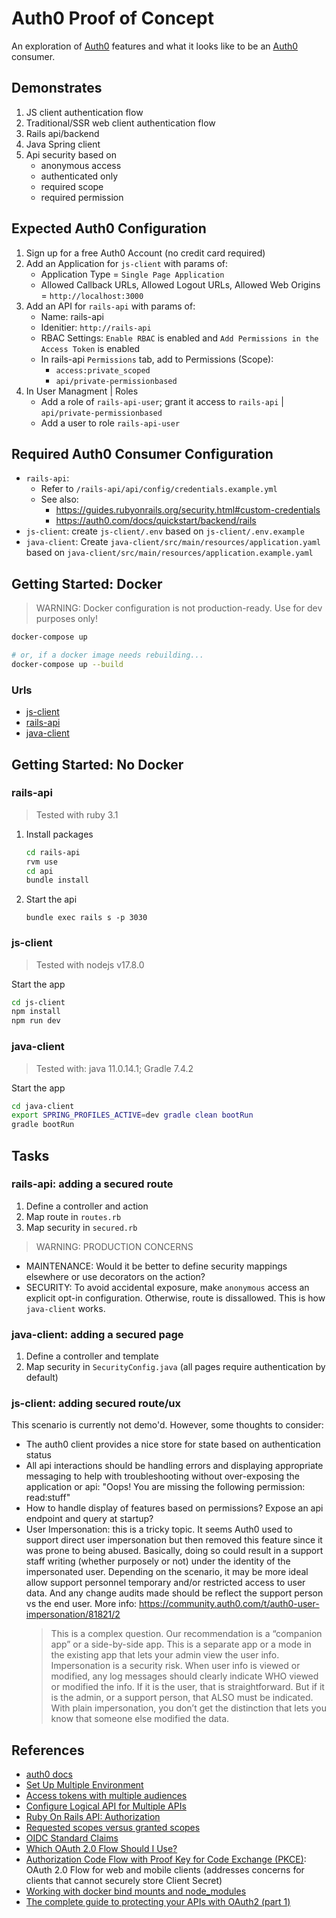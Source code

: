 # Auth0 Proof of Concept

An exploration of [Auth0](https://auth0.com/) features and what it looks like to be an [Auth0](https://auth0.com/) consumer.

## Demonstrates

1. JS client authentication flow
2. Traditional/SSR web client authentication flow
3. Rails api/backend
4. Java Spring client
5. Api security based on
   - anonymous access
   - authenticated only
   - required scope
   - required permission

## Expected Auth0 Configuration

1. Sign up for a free Auth0 Account (no credit card required)
2. Add an Application for `js-client` with params of:
   - Application Type = `Single Page Application`
   - Allowed Callback URLs, Allowed Logout URLs, Allowed Web Origins = `http://localhost:3000`
3. Add an API for `rails-api` with params of:
   - Name: rails-api
   - Idenitier: `http://rails-api`
   - RBAC Settings: `Enable RBAC` is enabled and `Add Permissions in the Access Token` is enabled
   - In rails-api `Permissions` tab, add to Permissions (Scope):
     - `access:private_scoped`
     - `api/private-permissionbased`
4. In User Managment | Roles
   - Add a role of `rails-api-user`; grant it access to `rails-api` | `api/private-permissionbased`
   - Add a user to role `rails-api-user`

## Required Auth0 Consumer Configuration

- `rails-api`:
  - Refer to `/rails-api/api/config/credentials.example.yml`
  - See also:
    - https://guides.rubyonrails.org/security.html#custom-credentials
    - https://auth0.com/docs/quickstart/backend/rails
- `js-client`: create `js-client/.env` based on `js-client/.env.example`
- `java-client`: Create `java-client/src/main/resources/application.yaml` based on `java-client/src/main/resources/application.example.yaml`

## Getting Started: Docker

> WARNING: Docker configuration is not production-ready. Use for dev purposes only!

```sh
docker-compose up

# or, if a docker image needs rebuilding...
docker-compose up --build

```

### Urls

- [js-client](http://localhost:3000/)
- [rails-api](http://localhost:3030/)
- [java-client](http://localhost:8080)

## Getting Started: No Docker

### rails-api

> Tested with ruby 3.1

1. Install packages
   ```sh
   cd rails-api
   rvm use
   cd api
   bundle install
   ```
2. Start the api
   ```
   bundle exec rails s -p 3030
   ```

### js-client

> Tested with nodejs v17.8.0

Start the app

```sh
cd js-client
npm install
npm run dev
```

### java-client

> Tested with: java 11.0.14.1; Gradle 7.4.2

Start the app

```sh
cd java-client
export SPRING_PROFILES_ACTIVE=dev gradle clean bootRun
gradle bootRun
```

## Tasks

### rails-api: adding a secured route

1. Define a controller and action
2. Map route in `routes.rb`
3. Map security in `secured.rb`

> WARNING: PRODUCTION CONCERNS

- MAINTENANCE: Would it be better to define security mappings elsewhere or use decorators on the action?
- SECURITY: To avoid accidental exposure, make `anonymous` access an explicit opt-in configuration. Otherwise, route is dissallowed. This is how `java-client` works.

### java-client: adding a secured page

1. Define a controller and template
2. Map security in `SecurityConfig.java` (all pages require authentication by default)

### js-client: adding secured route/ux

This scenario is currently not demo'd. However, some thoughts to consider:

- The auth0 client provides a nice store for state based on authentication status
- All api interactions should be handling errors and displaying
  appropriate messaging to help with troubleshooting without over-exposing the application or api: "Oops! You are missing the following permission: read:stuff"
- How to handle display of features based on permissions? Expose an api endpoint and query at startup?
- User Impersonation: this is a tricky topic. It seems Auth0 used to support direct user impersonation but then removed this feature
  since it was prone to being abused. Basically, doing so could result in a support staff writing (whether purposely or not) under the identity
  of the impersonated user. Depending on the scenario, it may be
  more ideal allow support personnel temporary and/or restricted access to user data. And any change audits made should be reflect the support person vs the end user.
  More info: https://community.auth0.com/t/auth0-user-impersonation/81821/2
  > This is a complex question. Our recommendation is a “companion app” or a side-by-side app. This is a separate app or a mode in the existing app that lets your admin view the user info.
  > Impersonation is a security risk. When user info is viewed or modified, any log messages should clearly indicate WHO viewed or modified the info. If it is the user, that is straightforward. But if it is the admin, or a support person, that ALSO must be indicated. With plain impersonation, you don’t get the distinction that lets you know that someone else modified the data.

## References

- [auth0 docs](https://auth0.com/docs)
- [Set Up Multiple Environment](https://auth0.com/docs/get-started/auth0-overview/create-tenants/set-up-multiple-environments)
- [Access tokens with multiple audiences](https://community.auth0.com/t/access-tokens-with-multiple-audiences/9911)
- [Configure Logical API for Multiple APIs](https://auth0.com/docs/get-started/apis/set-logical-api)
- [Ruby On Rails API: Authorization](https://auth0.com/docs/quickstart/backend/rails)
- [Requested scopes versus granted scopes](https://auth0.com/docs/get-started/apis/scopes#requested-scopes-versus-granted-scopes)
- [OIDC Standard Claims](https://openid.net/specs/openid-connect-core-1_0.html#StandardClaims)
- [Which OAuth 2.0 Flow Should I Use?](https://auth0.com/docs/get-started/authentication-and-authorization-flow/which-oauth-2-0-flow-should-i-use)
- [Authorization Code Flow with Proof Key for Code Exchange (PKCE)](https://auth0.com/docs/get-started/authentication-and-authorization-flow/authorization-code-flow-with-proof-key-for-code-exchange-pkce): OAuth 2.0 Flow for web and mobile clients (addresses concerns for clients that cannot securely store Client Secret)
- [Working with docker bind mounts and node_modules](https://burnedikt.com/dockerized-node-development-and-mounting-node-volumes/)
- [The complete guide to protecting your APIs with OAuth2 (part 1)](https://stackoverflow.blog/2022/04/11/the-complete-guide-to-protecting-your-apis-with-oauth2/)
